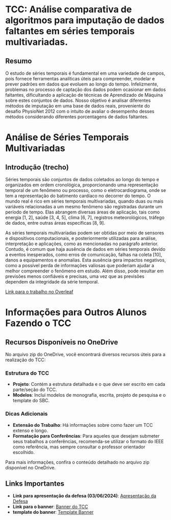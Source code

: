 # TCC: Análise comparativa de algoritmos para imputação de dados faltantes em séries temporais multivariadas.

## Resumo

O estudo de séries temporais é fundamental em uma variedade de campos, pois fornece ferramentas analíticas úteis para compreender, modelar e prever padrões em dados que evoluem ao longo do tempo. Infelizmente, problemas no processo de captação dos dados podem ocasionar em dados faltantes, dificultando a aplicação de técnicas de Aprendizado de Máquina sobre estes conjuntos de dados. Nosso objetivo é analisar diferentes métodos de imputação em uma  base de dados reais, proveniente do desafio PhysioNet 2012 com o intuito de avaliar o desempenho desses métodos considerando diferentes porcentagens de dados faltantes.

# Análise de Séries Temporais Multivariadas

## Introdução (trecho)

Séries temporais são conjuntos de dados coletados ao longo do tempo e organizados em ordem cronológica, proporcionando uma representação temporal de um fenômeno ou processo, como o eletrocardiograma, onde se tem a representação do batimento cardíaco no decorrer do tempo. O mundo real é rico em séries temporais multivariadas, quando duas ou mais variáveis relacionadas a um mesmo fenômeno são registradas durante um período de tempo. Elas abrangem diversas áreas de aplicação, tais como energia [1, 2], saúde [3, 4, 5], clima [6, 7], registros meteorológicos, tráfego de dados, entre outras áreas específicas [8, 9].

As séries temporais multivariadas podem ser obtidas por meio de sensores e dispositivos computacionais, e posteriormente utilizadas para análise, interpretação e aplicações, como as mencionadas no parágrafo anterior. Contudo, é comum que haja ausência de dados em séries temporais devido a eventos inesperados, como erros de comunicação, falhas na coleta [10], danos a equipamentos e anomalias. Esta ausência gera impactos negativos, como a possível perda de informações valiosas que poderiam ajudar a melhor compreender o fenômeno em estudo. Além disso, pode resultar em previsões menos confiáveis e precisas, uma vez que as previsões dependem da integridade da série temporal.

[Link para o trabalho no Overleaf](https://pt.overleaf.com/read/qkmpqmsdzgrr#55d6cf)

# Informações para Outros Alunos Fazendo o TCC

## Recursos Disponíveis no OneDrive

No arquivo zip do OneDrive, você encontrará diversos recursos úteis para a realização do TCC:

### Estrutura do TCC

- **Projeto**: Contém a estrutura detalhada e o que deve ser escrito em cada parte/seção do TCC.
- **Modelos**: Inclui modelos de monografia, escrita, projeto de pesquisa e o template do SBC.

### Dicas Adicionais

- **Extensão do Trabalho**: Há informações sobre como fazer um TCC extenso e longo.
- **Formatação para Conferências**: Para aqueles que desejam submeter seus trabalhos a conferências, recomenda-se utilizar o formato do IEEE como referência, mas sempre consultar o professor orientador escolhido.

Para mais informações, confira o conteúdo detalhado no arquivo zip disponível no OneDrive.

## Links Importantes

- **Link para apresentação da defesa (03/06/2024)**: [Apresentação da Defesa](https://www.canva.com/design/DAGFys1va3I/wBltdRdgj5eG9koqB8TChA/view?utm_content=DAGFys1va3I&utm_campaign=designshare&utm_medium=link&utm_source=editor)
- **Link para o banner**: [Banner do TCC](https://www.canva.com/design/DAGGeZWhDXM/h7bDv5NLEAv6X5I8GuWTqg/view?utm_content=DAGGeZWhDXM&utm_campaign=designshare&utm_medium=link&utm_source=editor)
- **template do banner**: [Template Banner](https://www.canva.com/design/DAFiX6kjrfA/nI50-DSlMRJaUZS89YFLSQ/edit?utm_content=DAFiX6kjrfA&utm_campaign=designshare&utm_medium=link2&utm_source=sharebutton)

